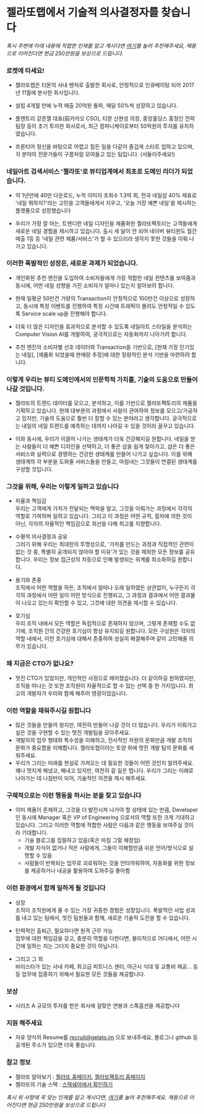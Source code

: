 # 젤라또랩에서 기술적 의사결정자를 찾습니다
_혹시 주변에 아래 내용에 적합한 인재를 알고 계시다면 [여기](http://bit.ly/gelato_cto)를 눌러 추천해주세요, 채용으로 이어진다면 현금 250만원을 보상으로 드립니다._


### 로켓에 타세요!

- 젤라또랩은 티몬의 사내 벤처로 출발한 회사로, 안정적으로 인큐베이팅 되어 2017년 11월에 분사한 회사입니다.

- 설립 4개월 만에 누적 매출 20억원 돌파, 매달 50%씩 성장하고 있습니다. 

- 플랜트리 강준열 대표(前카카오 CSO), 티몬 신현성 의장, 중앙홀딩스 홍정인 전략팀장 등이 초기 투자한 회사로서, 최근 컴퍼니케이로부터 50억원의 투자를 유치하였습니다. 

- 프론티어 정신을 바탕으로 어렵고 힘든 일을 다같이 즐겁게 스타트 업하고 있으며, 각 분야의 전문가들이 구름처럼 모여들고 있는 팀입니다. (서둘러주세요!)

### 네일아트 검색서비스 '젤라또'로 뷰티업계에서 최초로 도메인 리더가 되었습니다.

- 약 1년만에 40만 다운로드, 누적 이미지 조회수 1.3억 회, 전국 네일샵 40% 제휴로 '네일 뭐하지?'라는 고민을 고객들에게서 지우고, '오늘 가장 예쁜 네일'을 제시하는 플랫폼으로 성장했습니다

- 우리가 가장 잘 아는, 트렌디한 네일 디자인을 제품화한 젤라또팩토리는 고객들에게 새로운 네일 경험을 제시하고 있습니다. 출시 세  달이 안 되어 네이버 뷰티윈도 월간 매출 1등 등 '네일 관련 제품/서비스'가 할 수 있으리라 생각지 못한 것들을 이뤄 나가고 있습니다.

### 이러한 폭발적인 성장은, 새로운 과제가 되었습니다.

- 개인화된 추천 엔진을 도입하여 소비자들에게 가장 적합한 네일 컨텐츠를 보여줌과 동시에, 어떤 네일 성향을 가진 소비자가 얼마나 있는지 알아보려 합니다.

- 현재 일평균 50만건 가량의 Transaction이 안정적으로 100만건 이상으로 성장하고, 동시에 특정 이벤트를 진행하여 특정 시간에 트래픽이 몰려도 안정적일 수 있도록 Service scale up을 진행해야 합니다.

- 더욱 더 많은 디자인을 효과적으로 분석할 수 있도록 네일아트 스타일을 분석하는 Computer Vision AI를 개발하여, 궁극적으로는 자동화까지 나아가려 합니다.

- 추천 엔진의 소비자별 선호 데이터와 Transaction을 기반으로, [현재 가장 인기있는 네일], [제품화 되었을때 판매량 추정]에 대한 정량적인 분석 기반을 마련하려 합니다. 

### 이렇게 우리는 뷰티 도메인에서의 인문학적 가치를, 기술의 도움으로 만들어 나갈 것입니다.

- 젤라또의 트렌드 데이터를 모으고, 분석하고, 이를 기반으로 젤라또팩토리의 제품을 기획하고 있습니다. 현재 대부분의 과정에서 사람이 관여하여 정보를 모으고/가공하고 있지만, 기술의 도움으로 훨씬 더 잘할 수 있는 분야라고 생각합니다. 궁극적으로는 내일의 네일 트렌드를 예측하는 데까지 나아갈 수 있을 것이라 꿈꾸고 있습니다.

- 이와 동시에, 우리가 이끌어 나가는 생태계가 더욱 건강해지길 원합니다. 네일을 받는 사람들이 더 예쁜 디자인을 선택하고, 더 좋은 샵을 쉽게 찾아가고, 샵은 더 좋은 서비스와 실력으로 경쟁하는 건강한 생태계를 만들어 나가고 싶습니다. 이를 위해 생태계의 각 부분을 도와줄 서비스들을 만들고, 마침내는 그것들이 연결된 생태계를 구성할 것입니다.

### 그것을 위해, 우리는 이렇게 일하고 있습니다

- 자율과 책임감  
우리는 고객에게 가치가 전달되는 맥락을 알고, 그것을 이뤄가는 과정에서 각각의 역할로 기여하며 일하고 있습니다. 그리고 이 과정은 어떤 규칙, 절차에 의한 것이 아닌, 각자의 자율적인 책임감으로 최선을 다해 최고를 지향합니다.

- 수평적 의사결정과 공유  
그러기 위해 우리는 최대한의 투명성으로, '가치를 만드는 과정과 직접적인 관련이 없는 것 중, 특별히 공개되지 않아야 할 이유'가 있는 것을 제외한 모든 정보를 공유합니다. 우리는 정보 접근성의 차등으로 인해 발생되는 위계를 최소화하길 원합니다.

- 용기와 존중  
조직에서 어떤 역할을 하든, 조직에서 얼마나 오래 일하였든 상관없이, 누구든지 각각의 과정에서 어떤 일이 어떤 방식으로 진행되고, 그 과정과 결과에서 어떤 결과물이 나오고 있는지 확인할 수 있고, 그것에 대한 의견을 제시할 수 있습니다.

- 호기심  
우리 조직 내에서 모든 역할은 독립적으로 존재하지 않으며, 그렇게 존재할 수도 없기에, 조직원 간의 건강한 호기심이 항상 유지되길 원합니다. 모든 구성원은 각자의 역할 내에서, 이런 호기심에 대해서 존중하여 성실히 해결해주며 같이 고민해줄 의무가 있습니다.

### 왜 지금은 CTO가 없나요?

- 멋진 CTO가 있었지만, 개인적인 사정으로 헤어졌습니다. 더 같이하길 원하였지만, 조직을 떠나는 것 또한 조직원이 자율적으로 할 수 있는 선택 중 한 가지입니다.
최고의 개발자가 우리와 함께 해주어 영광이었습니다.

### 이런 역할을 채워주시길 원합니다

- 많은 것들을 만들어 왔지만, 여전히 만들어 나갈 것이 더 많습니다. 우리가 이뤄가고 싶은 것을 구현할 수 있는 멋진 개발팀을 모아주세요.  
- 개발자의 업무 형태와 특수성을 이해하고, 전사적인 차원의 문화만큼 개발 조직의 문화가 중요함을 이해합니다. 젤라또랩이라는 토양 위에 멋진 개발 팀의 문화를 세워주세요.  
- 우리가 그리는 미래를 현실로 가져오는 데 필요한 것들이 어떤 것인지 알려주세요. 꽤나 멋지게 해냈고, 해내고 있지만, 여전히 갈 길은 멉니다. 우리가 그리는 미래로 나아가는 데 나침반이 되어, 기술적인 의견을 제시 해주세요.

### 구체적으로는 이런 행동을 하시는 분을 찾고 있습니다

- 이미 제품이 존재하고, 그것을 더 발전시켜 나가야 할 상태에 있는 만큼, Developer 인 동시에 Manager 혹은 VP of Engineering 으로서의 역할 또한 크게 기대하고 있습니다. 그리고 이러한 역할에 적합한 사람은 다음과 같은 행동을 보여주실 것이라 기대합니다.
	- 기술 블로그를 집필하고 있음(혹은 마침 그럴 예정임)
	- 개발 지식이 없거나 적은 사람에게, 그들이 이해할만큼 쉬운 언어/방식으로 설명할 수 있음
	- 사람들이 반복되는 업무로 괴로워하는 것을 안타까워하여, 자동화를 위한 정보를 제공하거나 내공을 활용하여 도와주길 좋아함

### 이런 환경에서 함께 일하게 될 것입니다

- 성장  
조직이 조직원에게 줄 수 있는 가장 귀중한 경험은 성장입니다. 폭발적인 사업 성과를 내고 있는 팀에서, 멋진 팀원들과 함께, 새로운 기술적 도전을 할 수 있습니다.

- 탄력적인 출퇴근, 필요하다면 원격 근무 가능  
업무에 대한 책임감을 갖고, 충분히 역할을 다한다면, 물리적으로 어디에서, 어떤 시간에 일하는 지는 그다지 중요한 것이 아닙니다.

- 그리고 그 외  
바리스타가 있는 사내 카페, 최고급 피트니스 센터, 야근시 식대 및 교통비 제공... 등등 업무에 집중하기 위해서 필요한 모든 것들을 제공합니다.

### 보상

- 시리즈 A 규모의 투자를 받은 회사에 걸맞은 연봉과 스톡옵션을 제공합니다

### 지원 해주세요

- 자유 양식의 Resume를 recruit@gelato.im 으로 보내주세요, 블로그나 github 등 공개된 주소가 있으면 더욱 좋습니다.

### 참고 정보

- 젤라또 알아보기 : [젤라또 홈페이지](https://gelato.im), [젤라또팩토리 홈페이지](https://gelatofactory.co.kr)
- 젤라또의 기술 스택 : [스택쉐어에서 확인하기](https://stackshare.io/gelatolab-inc/gelato-lab-inc)

_혹시 위 사항에 꼭 맞는 인재를 알고 계시다면, [여기](http://bit.ly/gelato_cto)를 눌러 추천해주세요. 채용으로 이어진다면 현금 250만원을 보상으로 드립니다_

